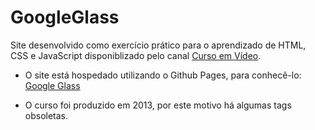 # GoogleGlass

Site desenvolvido como exercício prático para o aprendizado de HTML, CSS e JavaScript disponiblizado pelo canal [Curso em Vídeo](https://www.youtube.com/playlist?list=PLHz_AreHm4dlAnJ_jJtV29RFxnPHDuk9o).

* O site está hospedado utilizando o Github Pages, para conhecê-lo: [Google Glass]()

* O curso foi produzido em 2013, por este motivo há algumas tags obsoletas.

